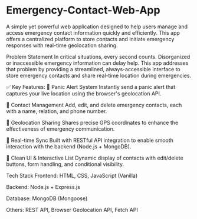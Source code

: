 # Emergency-Contact-Web-App

A simple yet powerful web application designed to help users manage and access emergency contact information quickly and efficiently. This app offers a centralized platform to store contacts and initiate emergency responses with real-time geolocation sharing.

Problem Statement
In critical situations, every second counts. Disorganized or inaccessible emergency information can delay help. This app addresses that problem by providing a streamlined, always-accessible interface to store emergency contacts and share real-time location during emergencies.

✅ Key Features: 
📍 Panic Alert System
Instantly send a panic alert that captures your live location using the browser's geolocation API.

👥 Contact Management
Add, edit, and delete emergency contacts, each with a name, relation, and phone number.

🧭 Geolocation Sharing
Shares precise GPS coordinates to enhance the effectiveness of emergency communication.

🔄 Real-time Sync
Built with RESTful API integration to enable smooth interaction with the backend (Node.js + MongoDB).

🧱 Clean UI & Interactive List
Dynamic display of contacts with edit/delete buttons, form handling, and conditional visibility.

Tech Stack
Frontend: HTML, CSS, JavaScript (Vanilla)

Backend: Node.js + Express.js

Database: MongoDB (Mongoose)

Others: REST API, Browser Geolocation API, Fetch API
